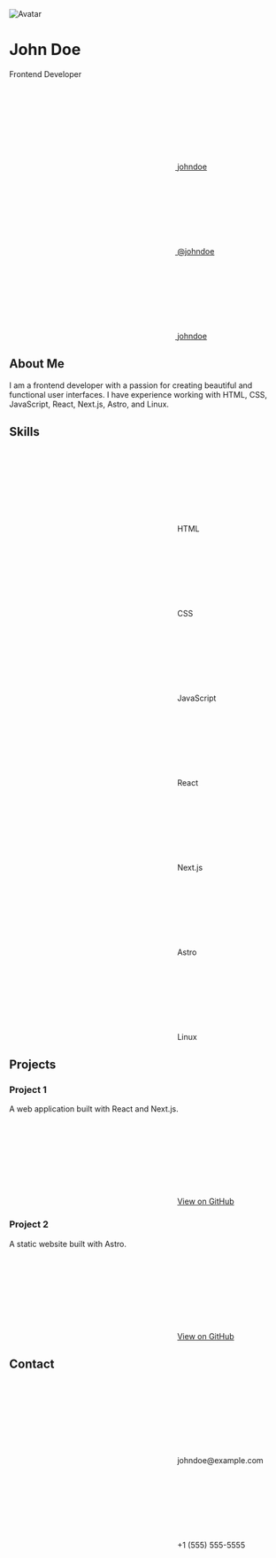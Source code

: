 
<div class="container">
        <div class="content-wrapper">
            <div class="profile-section">
                <div class="avatar-wrapper">
                    <img src="https://avatars.githubusercontent.com/u/111188920" alt="Avatar" class="avatar">
                </div>
                <div class="info-wrapper">
                    <div class="text-wrapper">
                        <h1 class="name">John Doe</h1>
                        <p class="role">Frontend Developer</p>
                    </div>
                    <div class="links-wrapper">
                        <a href="#" class="social-link">
                            <svg class="icon"><!-- GithubIcon --></svg>
                            <span>johndoe</span>
                        </a>
                        <a href="#" class="social-link">
                            <svg class="icon"><!-- TwitterIcon --></svg>
                            <span>@johndoe</span>
                        </a>
                        <a href="#" class="social-link">
                            <svg class="icon"><!-- LinkedinIcon --></svg>
                            <span>johndoe</span>
                        </a>
                    </div>
                </div>
            </div>
            <div class="section">
                <h2 class="section-title">About Me</h2>
                <p class="section-content">
                    I am a frontend developer with a passion for creating beautiful and functional user interfaces. I have
                    experience working with HTML, CSS, JavaScript, React, Next.js, Astro, and Linux.
                </p>
            </div>
            <div class="section">
                <h2 class="section-title">Skills</h2>
                <div class="skills-grid">
                    <div class="skill">
                        <svg class="icon"><!-- HashIcon --></svg>
                        <span>HTML</span>
                    </div>
                    <div class="skill">
                        <svg class="icon"><!-- CodepenIcon --></svg>
                        <span>CSS</span>
                    </div>
                    <div class="skill">
                        <svg class="icon"><!-- CodepenIcon --></svg>
                        <span>JavaScript</span>
                    </div>
                    <div class="skill">
                        <svg class="icon"><!-- CodepenIcon --></svg>
                        <span>React</span>
                    </div>
                    <div class="skill">
                        <svg class="icon"><!-- CodepenIcon --></svg>
                        <span>Next.js</span>
                    </div>
                    <div class="skill">
                        <svg class="icon"><!-- SpaceIcon --></svg>
                        <span>Astro</span>
                    </div>
                    <div class="skill">
                        <svg class="icon"><!-- LaptopIcon --></svg>
                        <span>Linux</span>
                    </div>
                </div>
            </div>
            <div class="section">
                <h2 class="section-title">Projects</h2>
                <div class="projects-grid">
                    <div class="card">
                        <div class="card-header">
                            <h3 class="card-title">Project 1</h3>
                            <p class="card-description">A web application built with React and Next.js.</p>
                        </div>
                        <div class="card-content">
                            <svg class="icon"><!-- GithubIcon --></svg>
                            <a href="#" class="card-link">View on GitHub</a>
                        </div>
                    </div>
                    <div class="card">
                        <div class="card-header">
                            <h3 class="card-title">Project 2</h3>
                            <p class="card-description">A static website built with Astro.</p>
                        </div>
                        <div class="card-content">
                            <svg class="icon"><!-- GithubIcon --></svg>
                            <a href="#" class="card-link">View on GitHub</a>
                        </div>
                    </div>
                </div>
            </div>
            <div class="section">
                <h2 class="section-title">Contact</h2>
                <div class="contact-wrapper">
                    <div class="contact-item">
                        <svg class="icon"><!-- MailOpenIcon --></svg>
                        <span>johndoe@example.com</span>
                    </div>
                    <div class="contact-item">
                        <svg class="icon"><!-- PhoneIcon --></svg>
                        <span>+1 (555) 555-5555</span>
                    </div>
                </div>
            </div>
        </div>
    </div>
